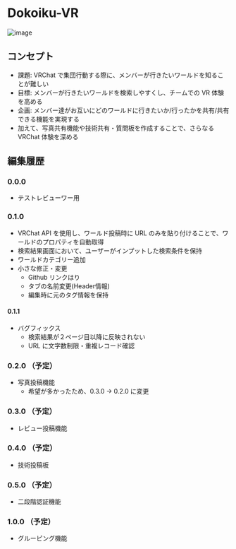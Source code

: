 # Dokoiku-VR
![image](https://github.com/bardblue0821/test-project2/assets/144688827/ca0a4863-1dce-43ea-94de-d0313aa767fc)

## コンセプト
- 課題: VRChat で集団行動する際に、メンバーが行きたいワールドを知ることが難しい
- 目標: メンバーが行きたいワールドを検索しやすくし、チームでの VR 体験を高める
- 企画: メンバー達がお互いにどのワールドに行きたいか/行ったかを共有/共有できる機能を実現する
- 加えて、写真共有機能や技術共有・質問板を作成することで、さらなる VRChat 体験を深める

## 編集履歴
### 0.0.0
- テストレビューワー用
### 0.1.0
- VRChat API を使用し、ワールド投稿時に URL のみを貼り付けることで、ワールドのプロパティを自動取得
- 検索結果画面において、ユーザーがインプットした検索条件を保持
- ワールドカテゴリー追加
- 小さな修正・変更
    - Github リンクはり
    - タブの名前変更(Header情報)
    - 編集時に元のタグ情報を保持
#### 0.1.1
- バグフィックス
    - 検索結果が２ページ目以降に反映されない
    - URL に文字数制限・重複レコード確認

### 0.2.0 （予定）
- 写真投稿機能
    - 希望が多かったため、0.3.0 → 0.2.0 に変更    

### 0.3.0 （予定）
- レビュー投稿機能

### 0.4.0 （予定）
- 技術投稿板

### 0.5.0 （予定）
- 二段階認証機能

### 1.0.0 （予定）
- グルーピング機能
